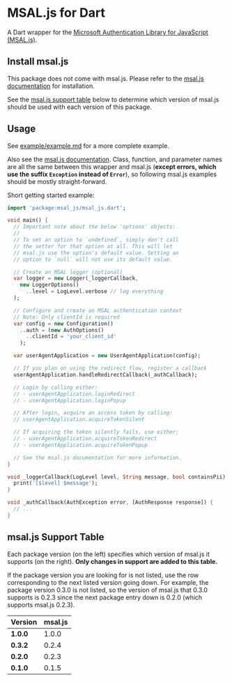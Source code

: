 # MSAL.js for Dart

A Dart wrapper for the [Microsoft Authentication Library for JavaScript (MSAL.js)](https://github.com/AzureAD/microsoft-authentication-library-for-js). 

## Install msal.js
This package does not come with msal.js. Please refer to the [msal.js documentation](https://github.com/AzureAD/microsoft-authentication-library-for-js/wiki/MSAL-Installation) for installation.

See the [msal.js support table](#msaljs-support-table) below to determine which version of msal.js should be used with each version of this package.

## Usage

See [example/example.md](./example/example.md) for a more complete example.

Also see the [msal.js documentation](https://github.com/AzureAD/microsoft-authentication-library-for-js/wiki). Class, function, and parameter names are all the same between this wrapper and msal.js (**except errors, which use the suffix `Exception` instead of `Error`**), so following msal.js examples should be mostly straight-forward.

Short getting started example:
```dart
import 'package:msal_js/msal_js.dart';

void main() {
  // Important note about the below 'options' objects:
  //
  // To set an option to `undefined`, simply don't call
  // the setter for that option at all. This will let
  // msal.js use the option's default value. Setting an
  // option to `null` will not use its default value.

  // Create an MSAL logger (optional)
  var logger = new Logger(_loggerCallback,
    new LoggerOptions()
      ..level = LogLevel.verbose // log everything
  );

  // Configure and create an MSAL authentication context
  // Note: Only clientId is required
  var config = new Configuration()
    ..auth = (new AuthOptions()
      ..clientId = 'your_client_id'
    );

  var userAgentApplication = new UserAgentApplication(config);

  // If you plan on using the redirect flow, register a callback
  userAgentApplication.handleRedirectCallback(_authCallback);

  // Login by calling either:
  // - userAgentApplication.loginRedirect
  // - userAgentApplication.loginPopup

  // After login, acquire an access token by calling:
  // userAgentApplication.acquireTokenSilent

  // If acquiring the token silently fails, use either:
  // - userAgentApplication.acquireTokenRedirect
  // - userAgentApplication.acquireTokenPopup

  // See the msal.js documentation for more information.
}

void _loggerCallback(LogLevel level, String message, bool containsPii) {
  print('[$level] $message');
}

void _authCallback(AuthException error, [AuthResponse response]) {
  // ...
}
```

## msal.js Support Table

Each package version (on the left) specifies which version of msal.js it supports (on the right). **Only changes in support are added to this table.**

If the package version you are looking for is not listed, use the row corresponding to the next listed version going down. For example, the package version 0.3.0 is not listed, so the version of msal.js that 0.3.0 supports is 0.2.3 since the next package entry down is 0.2.0 (which supports msal.js 0.2.3).

| Version     | msal.js |
| ----------- | ------- |
| **1.0.0**   | 1.0.0   |
| **0.3.2**   | 0.2.4   |
| **0.2.0**   | 0.2.3   |
| **0.1.0**   | 0.1.5   |
